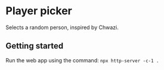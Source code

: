 # Player picker
Selects a random person, inspired by Chwazi.

## Getting started

Run the web app using the command: `npx http-server -c-1 .`
